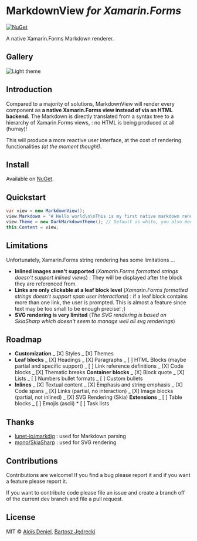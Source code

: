 # MarkdownView _for Xamarin.Forms_

[![NuGet](https://img.shields.io/nuget/v/MarkdownView.svg?label=NuGet)](https://www.nuget.org/packages/MarkdownView)

A native Xamarin.Forms Markdown renderer.

## Gallery

![Light theme](Documentation/Screenshot.png)

## Introduction

Compared to a majority of solutions, MarkdownView will render every component as **a native Xamarin.Forms view instead of via an HTML backend.** The Markdown is directly translated from a syntax tree to a hierarchy of Xamarin.Forms views, : no HTML is being produced at all (hurray)!

This will produce a more reactive user interface, at the cost of rendering functionalities _(at the moment though!)_.

## Install

Available on [NuGet](https://www.nuget.org/packages/MarkdownView).

## Quickstart

```csharp
var view = new MarkdownView();
view.Markdown = "# Hello world\n\nThis is my first native markdown rendering";
view.Theme = new DarkMarkdownTheme(); // Default is white, you also modify various values
this.Content = view;
```

## Limitations

Unfortunately, Xamarin.Forms string rendering has some limitations ...

- **Inlined images aren't supported** (_Xamarin.Forms formatted strings doesn't support inlined views_) : They will be displayed after the block they are referenced from.
- **Links are only clickable at a leaf block level** (_Xamarin.Forms formatted strings doesn't support span user interactions_) : if a leaf block contains more than one link, the user is prompted. This is almost a feature since text may be too small to be enough precise! ;)
- **SVG rendering is very limited** (_The SVG rendering is based on SkiaSharp which doesn't seem to manage well all svg renderings_)

## Roadmap

- **Customization**
    _ [X] Styles
    _ [X] Themes
- **Leaf blocks**
    _ [X] Headings
    _ [X] Paragraphs
    _ [ ] HTML Blocks (maybe partial and specific support)
    _ [ ] Link reference definitions
    _ [X] Code blocks
    _ [X] Thematic breaks
   **Container blocks**
    _ [X] Block quote
    _ [X] Lists
    _ [ ] Numbers bullet formats
    _ [ ] Custom bullets
- **Inlines**
    _ [X] Textual content
    _ [X] Emphasis and string emphasis
    _ [X] Code spans
    _ [X] Links (partial, no interaction)
    _ [X] Image blocks (partial, not inlined)
    _ [X] SVG Rendering (Skia)
   **Extensions**
    _ [ ] Table blocks
    _ [ ] Emojis (ascii) \* [ ] Task lists

## Thanks

- [lunet-io/markdig](https://github.com/lunet-io/markdig) : used for Markdown parsing
- [mono/SkiaSharp](https://github.com/mono/SkiaSharp) : used for SVG rendering

## Contributions

Contributions are welcome! If you find a bug please report it and if you want a feature please report it.

If you want to contribute code please file an issue and create a branch off of the current dev branch and file a pull request.

## License

MIT © [Aloïs Deniel](http://aloisdeniel.github.io), [Bartosz Jędrecki](https://github.com/Ickerday)
